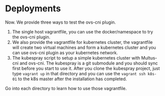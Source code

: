 # Deployments
Now. We provide three ways to test the ovs-cni plugin.
1. The single host vagrantfile, you can use the docker/namespace to try the ovs-cni plugin.
2. We also provide the vagrantfile for kubernetes cluster, the vagrantfile will create two virtual machines and form a kubernetes cluster and you can use ovs-cni plugin as your kubernetes network.
3. The kubespray script to setup a simple kubernetes cluster with Multus-cni and ovs-cni. The kubespray is a git submodule and you should sync first before you start to use it. After you clone the kubespray project, just type `vagrant up` in that directory and you can use the `vagrant ssh k8s-01` to the k8s master after the installation has completed. 

Go into each directory to learn how to use those vagrantfile.

